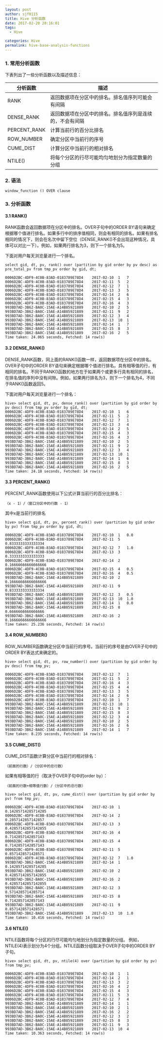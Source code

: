```yaml
---
layout: post
author: sjf0115
title: Hive 分析函数
date: 2017-02-20 20:16:01
tags:
  - Hive

categories: Hive
permalink: hive-base-analysis-functions
---
```


### 1. 常用分析函数

下表列出了一些分析函数以及描述信息：

分析函数 | 描述
---|---
RANK | 返回数据项在分区中的排名。排名值序列可能会有间隔
DENSE_RANK | 返回数据项在分区中的排名。排名值序列是连续的，不会有间隔
PERCENT_RANK | 计算当前行的百分比排名
ROW_NUMBER | 确定分区中当前行的序号
CUME_DIST | 计算分区中当前行的相对排名
NTILE() | 将每个分区的行尽可能均匀地划分为指定数量的分组

### 2. 语法

```
window_function () OVER clause
```

### 3. 分析函数

#### 3.1 RANK()

RANK函数会返回数据项在分区中的排名。OVER子句中的ORDER BY语句来确定根据哪个值进行排名。如果多行中的排序值相同，则会有相同的排名。如果有排名相同的情况下，则会在名次中留下空位（DENSE_RANK()不会出现这种情况，具体可以对比一下）。例如，如果两行排名为3，则下一个排名为5。

下面对用户每天浏览量进行一个排名。
```
select gid, dt, pv, rank() over (partition by gid order by pv desc) as pre_total_pv from tmp_pv order by gid, dt;

0006D2BC-4DF9-4C0B-83AD-0183789E78D4	2017-02-10	1	7
0006D2BC-4DF9-4C0B-83AD-0183789E78D4	2017-02-11	5	2
0006D2BC-4DF9-4C0B-83AD-0183789E78D4	2017-02-12	7	1
0006D2BC-4DF9-4C0B-83AD-0183789E78D4	2017-02-13	3	5
0006D2BC-4DF9-4C0B-83AD-0183789E78D4	2017-02-14	2	6
0006D2BC-4DF9-4C0B-83AD-0183789E78D4	2017-02-15	4	3
0006D2BC-4DF9-4C0B-83AD-0183789E78D4	2017-02-16	4	3
993BD7AD-3B62-BA0C-15AE-A14B85921889	2017-02-10	2	5
993BD7AD-3B62-BA0C-15AE-A14B85921889	2017-02-11	9	2
993BD7AD-3B62-BA0C-15AE-A14B85921889	2017-02-12	3	4
993BD7AD-3B62-BA0C-15AE-A14B85921889	2017-02-13	10	1
993BD7AD-3B62-BA0C-15AE-A14B85921889	2017-02-14	1	7
993BD7AD-3B62-BA0C-15AE-A14B85921889	2017-02-15	8	3
993BD7AD-3B62-BA0C-15AE-A14B85921889	2017-02-16	2	5
Time taken: 24.065 seconds, Fetched: 14 row(s)
```

#### 3.2 DENSE_RANK()

DENSE_RANK函数，同上面的RANK()函数一样，返回数据项在分区中的排名。OVER子句中的ORDER BY语句来确定根据哪个值进行排名。具有相等值的行，有相同的排名。不同于RANK()函数的地方在于如果两个或更多行具有相同的排名，在排名值的序列中没有间隙。例如，如果两行排名为3，则下一个排名为4，不同于RANK()函数返回5。

下面对用户每天浏览量进行一个排名：
```
hive> select gid, dt, pv, dense_rank() over (partition by gid order by pv desc) from tmp_pv order by gid, dt;
0006D2BC-4DF9-4C0B-83AD-0183789E78D4	2017-02-10	1	6
0006D2BC-4DF9-4C0B-83AD-0183789E78D4	2017-02-11	5	2
0006D2BC-4DF9-4C0B-83AD-0183789E78D4	2017-02-12	7	1
0006D2BC-4DF9-4C0B-83AD-0183789E78D4	2017-02-13	3	4
0006D2BC-4DF9-4C0B-83AD-0183789E78D4	2017-02-14	2	5
0006D2BC-4DF9-4C0B-83AD-0183789E78D4	2017-02-15	4	3
0006D2BC-4DF9-4C0B-83AD-0183789E78D4	2017-02-16	4	3
993BD7AD-3B62-BA0C-15AE-A14B85921889	2017-02-10	2	5
993BD7AD-3B62-BA0C-15AE-A14B85921889	2017-02-11	9	2
993BD7AD-3B62-BA0C-15AE-A14B85921889	2017-02-12	3	4
993BD7AD-3B62-BA0C-15AE-A14B85921889	2017-02-13	10	1
993BD7AD-3B62-BA0C-15AE-A14B85921889	2017-02-14	1	6
993BD7AD-3B62-BA0C-15AE-A14B85921889	2017-02-15	8	3
993BD7AD-3B62-BA0C-15AE-A14B85921889	2017-02-16	2	5
Time taken: 24.18 seconds, Fetched: 14 row(s)
```

#### 3.3 PERCENT_RANK()

PERCENT_RANK函数使用以下公式计算当前行的百分比排名：

```
（x - 1）/（窗口分区中的行数 - 1）
```
其中x是当前行的排名

```
hive> select gid, dt, pv, percent_rank() over (partition by gid order by pv) from tmp_pv order by gid, dt;

0006D2BC-4DF9-4C0B-83AD-0183789E78D4	2017-02-10	1	0.0
0006D2BC-4DF9-4C0B-83AD-0183789E78D4	2017-02-11	5	0.8333333333333334
0006D2BC-4DF9-4C0B-83AD-0183789E78D4	2017-02-12	7	1.0
0006D2BC-4DF9-4C0B-83AD-0183789E78D4	2017-02-13	3	0.3333333333333333
0006D2BC-4DF9-4C0B-83AD-0183789E78D4	2017-02-14	2	0.16666666666666666
0006D2BC-4DF9-4C0B-83AD-0183789E78D4	2017-02-15	4	0.5
0006D2BC-4DF9-4C0B-83AD-0183789E78D4	2017-02-16	4	0.5
993BD7AD-3B62-BA0C-15AE-A14B85921889	2017-02-10	2	0.16666666666666666
993BD7AD-3B62-BA0C-15AE-A14B85921889	2017-02-11	9	0.8333333333333334
993BD7AD-3B62-BA0C-15AE-A14B85921889	2017-02-12	3	0.5
993BD7AD-3B62-BA0C-15AE-A14B85921889	2017-02-13	10	1.0
993BD7AD-3B62-BA0C-15AE-A14B85921889	2017-02-14	1	0.0
993BD7AD-3B62-BA0C-15AE-A14B85921889	2017-02-15	8	0.6666666666666666
993BD7AD-3B62-BA0C-15AE-A14B85921889	2017-02-16	2	0.16666666666666666
Time taken: 25.236 seconds, Fetched: 14 row(s)
```

#### 3.4 ROW_NUMBER()

ROW_NUMBER函数确定分区中当前行的序号。当前行的序号是由OVER子句中的ORDER BY表达式来确定的。

```
hive> select gid, dt, pv, row_number() over (partition by gid order by pv desc) from tmp_pv;

0006D2BC-4DF9-4C0B-83AD-0183789E78D4	2017-02-12	7	1
0006D2BC-4DF9-4C0B-83AD-0183789E78D4	2017-02-11	5	2
0006D2BC-4DF9-4C0B-83AD-0183789E78D4	2017-02-16	4	3
0006D2BC-4DF9-4C0B-83AD-0183789E78D4	2017-02-15	4	4
0006D2BC-4DF9-4C0B-83AD-0183789E78D4	2017-02-13	3	5
0006D2BC-4DF9-4C0B-83AD-0183789E78D4	2017-02-14	2	6
0006D2BC-4DF9-4C0B-83AD-0183789E78D4	2017-02-10	1	7
993BD7AD-3B62-BA0C-15AE-A14B85921889	2017-02-13	10	1
993BD7AD-3B62-BA0C-15AE-A14B85921889	2017-02-11	9	2
993BD7AD-3B62-BA0C-15AE-A14B85921889	2017-02-15	8	3
993BD7AD-3B62-BA0C-15AE-A14B85921889	2017-02-12	3	4
993BD7AD-3B62-BA0C-15AE-A14B85921889	2017-02-10	2	5
993BD7AD-3B62-BA0C-15AE-A14B85921889	2017-02-16	2	6
993BD7AD-3B62-BA0C-15AE-A14B85921889	2017-02-14	1	7
Time taken: 8.235 seconds, Fetched: 14 row(s)
```

#### 3.5  CUME_DIST()
CUME_DIST函数计算分区中当前行的相对排名：
```
（前面的行数）/（分区中的总行数）

```
如果有相等值的行（取决于OVER子句中的order by）：
```
（前面的行数+相等值行数）/（分区中的总行数）
```

```
hive> select gid, dt, pv, cume_dist() over (partition by gid order by pv) from tmp_pv;

0006D2BC-4DF9-4C0B-83AD-0183789E78D4	2017-02-10	1	0.14285714285714285
0006D2BC-4DF9-4C0B-83AD-0183789E78D4	2017-02-14	2	0.2857142857142857
0006D2BC-4DF9-4C0B-83AD-0183789E78D4	2017-02-13	3	0.42857142857142855
0006D2BC-4DF9-4C0B-83AD-0183789E78D4	2017-02-16	4	0.7142857142857143
0006D2BC-4DF9-4C0B-83AD-0183789E78D4	2017-02-15	4	0.7142857142857143
0006D2BC-4DF9-4C0B-83AD-0183789E78D4	2017-02-11	5	0.8571428571428571
0006D2BC-4DF9-4C0B-83AD-0183789E78D4	2017-02-12	7	1.0
993BD7AD-3B62-BA0C-15AE-A14B85921889	2017-02-14	1	0.14285714285714285
993BD7AD-3B62-BA0C-15AE-A14B85921889	2017-02-10	2	0.42857142857142855
993BD7AD-3B62-BA0C-15AE-A14B85921889	2017-02-16	2	0.42857142857142855
993BD7AD-3B62-BA0C-15AE-A14B85921889	2017-02-12	3	0.5714285714285714
993BD7AD-3B62-BA0C-15AE-A14B85921889	2017-02-15	8	0.7142857142857143
993BD7AD-3B62-BA0C-15AE-A14B85921889	2017-02-11	9	0.8571428571428571
993BD7AD-3B62-BA0C-15AE-A14B85921889	2017-02-13	10	1.0
Time taken: 10.416 seconds, Fetched: 14 row(s)

```

#### 3.6 NTILE()

NTILE函数将每个分区的行尽可能均匀地划分为指定数量的分组。 例如，NTILE(4)表示划分为4个分组。NTILE函数分组取决于OVER子句中的ORDER BY子句。

```
hive> select gid, dt, pv, ntile(4) over (partition by gid order by pv) from tmp_pv;

0006D2BC-4DF9-4C0B-83AD-0183789E78D4	2017-02-10	1	1
0006D2BC-4DF9-4C0B-83AD-0183789E78D4	2017-02-14	2	1
0006D2BC-4DF9-4C0B-83AD-0183789E78D4	2017-02-13	3	2
0006D2BC-4DF9-4C0B-83AD-0183789E78D4	2017-02-16	4	2
0006D2BC-4DF9-4C0B-83AD-0183789E78D4	2017-02-15	4	3
0006D2BC-4DF9-4C0B-83AD-0183789E78D4	2017-02-11	5	3
0006D2BC-4DF9-4C0B-83AD-0183789E78D4	2017-02-12	7	4
993BD7AD-3B62-BA0C-15AE-A14B85921889	2017-02-14	1	1
993BD7AD-3B62-BA0C-15AE-A14B85921889	2017-02-10	2	1
993BD7AD-3B62-BA0C-15AE-A14B85921889	2017-02-16	2	2
993BD7AD-3B62-BA0C-15AE-A14B85921889	2017-02-12	3	2
993BD7AD-3B62-BA0C-15AE-A14B85921889	2017-02-15	8	3
993BD7AD-3B62-BA0C-15AE-A14B85921889	2017-02-11	9	3
993BD7AD-3B62-BA0C-15AE-A14B85921889	2017-02-13	10	4
Time taken: 10.363 seconds, Fetched: 14 row(s)

```
